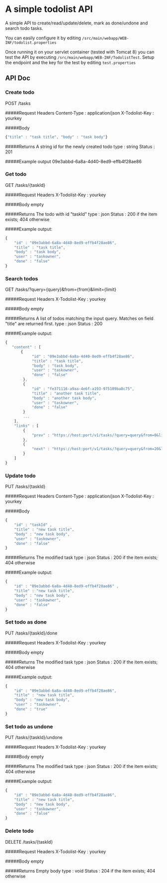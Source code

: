 A simple todolist API
=====================

A simple API to create/read/update/delete, mark as done/undone and search todo tasks.

You can easily configure it by editing `/src/main/webapp/WEB-INF/todolist.properties`

Once running it on your servlet container (tested with Tomcat 8) you can test the API 
by executing `/src/main/webapp/WEB-INF/TodolistTest`. 
Setup the endpoint and the key for the test by editing `test.properties`

## API Doc

### Create todo
 
POST /tasks

#####Request Headers
Content-Type : application/json
X-Todolist-Key : yourkey

#####Body
```javascript
{"title" : "task title", "body" : "task body"}
```

#####Returns
A string id for the newly created todo
type : string
Status : 201
    
#####Example output
09e3abbd-6a8a-4d40-8ed9-effb4f28ae86
    
    
### Get todo
 
GET /tasks/{taskId}

#####Request Headers
X-Todolist-Key : yourkey

#####Body
empty

#####Returns
The todo with id "taskId" 
type : json
Status : 200 if the item exists; 404 otherwise
    
#####Example output:

```javascript
{
    "id" : "09e3abbd-6a8a-4d40-8ed9-effb4f28ae86", 
    "title" : "task title", 
    "body" : "task body",
    "user" : "taskowner",
    "done" : "false"
}
```
    

### Search todos
 
GET /tasks/?query={query}&from={from}&limit={limit}

#####Request Headers
X-Todolist-Key : yourkey

#####Body
empty

#####Returns
A list of todos matching the input query.
Matches on field "title" are returned first. 
type : json
Status : 200
    
#####Example output:

```javascript
{
   "content" : [
       {
            "id" : "09e3abbd-6a8a-4d40-8ed9-effb4f28ae86", 
            "title" : "task title", 
            "body" : "task body",
            "user" : "taskowner",
            "done" : "false"
        },
        {
            "id" : "fe371116-a9aa-4e6f-a193-975109ba8c75", 
            "title" : "another task title", 
            "body" : "another task body",
            "user" : "taskowner",
            "done" : "false"
        }
        ...
    ],
    "links" : [
        {
            "prev" : "https://host:port/v1/tasks/?query=query&from=0&limit=10"
        },
        {
            "next" : "https://host:port/v1/tasks/?query=query&from=20&limit=10"
        }
    ]
}
```   
    

### Update todo
 
PUT /tasks/{taskId}

#####Request Headers
Content-Type : application/json
X-Todolist-Key : yourkey

#####Body
```javascript
{
    "id" : "taskId" , 
    "title" : "new task title", 
    "body" : "new task body",
    "user" : "taskowner",
    "done" : "false"
}
```

#####Returns
The modified task
type : json
Status : 200 if the item exists; 404 otherwise
    
#####Example output:

```javascript
{
    "id" : "09e3abbd-6a8a-4d40-8ed9-effb4f28ae86" , 
    "title" : "new task title", 
    "body" : "new task body",
    "user" : "taskowner",
    "done" : "false"
}
```
    
### Set todo as done
 
PUT /tasks/{taskId}/done

#####Request Headers
X-Todolist-Key : yourkey

#####Body
empty

#####Returns
The modified task
type : json
Status : 200 if the item exists; 404 otherwise
    
#####Example output:

```javascript
{
    "id" : "09e3abbd-6a8a-4d40-8ed9-effb4f28ae86", 
    "title" : "new task title", 
    "body" : "new task body",
    "user" : "taskowner",
    "done" : "true"
}
```    

### Set todo as undone
 
PUT /tasks/{taskId}/undone

#####Request Headers
X-Todolist-Key : yourkey

#####Body
empty

#####Returns
The modified task
type : json
Status : 200 if the item exists; 404 otherwise
    
#####Example output:

```javascript
{
    "id" : "09e3abbd-6a8a-4d40-8ed9-effb4f28ae86", 
    "title" : "new task title", 
    "body" : "new task body",
    "user" : "taskowner",
    "done" : "false"
}
```      
    

### Delete todo
 
DELETE /tasks/{taskId}

#####Request Headers
X-Todolist-Key : yourkey

#####Body
empty

#####Returns
Empty body
type : void
Status : 204 if the item exists; 404 otherwise
    




